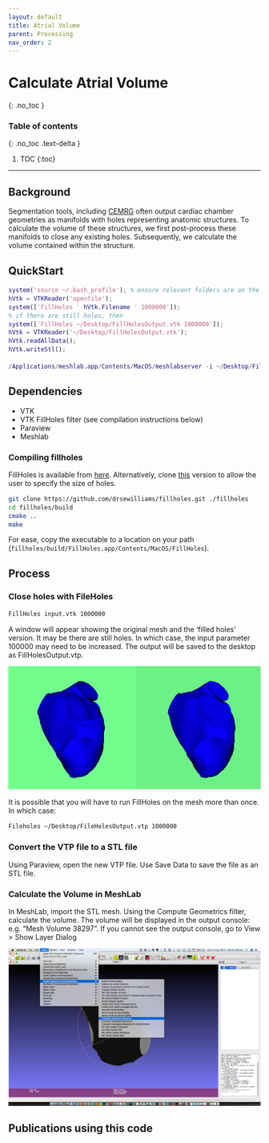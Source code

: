 ```yaml
---
layout: default
title: Atrial Volume
parent: Processing
nav_order: 2
---
```


# Calculate Atrial Volume
{: .no_toc }

### Table of contents
{: .no_toc .text-delta }

1. TOC
{:toc}

---

## Background
Segmentation tools, including [CEMRG](http://www.cemrg.com) often output cardiac chamber geometries as manifolds with holes representing anatomic structures. To calculate the volume of these structures, we first post-process these manifolds to close any existing holes. Subsequently, we calculate the volume contained within the structure.

## QuickStart

```matlab
system('source ~/.bash_profile'); % ensure relevant folders are on the path
hVtk = VTKReader('openfile');
system(['FillHoles ' hVtk.Filename ' 1000000']);
% if there are still holes, then
system(['FillHoles ~/Desktop/FillHolesOutput.vtk 1000000']);
hVtk = VTKReader('~/Desktop/FillHolesOutput.vtk');
hVtk.readAllData();
hVtk.writeStl();

/Applications/meshlab.app/Contents/MacOS/meshlabserver -i ~/Desktop/FillHolesOutput.stl -s ~/Documents/Dropbox/Matlab_Code/librarysteven/meshlabserver/untitled.mlx
```

## Dependencies
* VTK
* VTK FillHoles filter (see compilation instructions below)
* Paraview
* Meshlab

### Compiling fillholes
FillHoles is available from [here](https://lorensen.github.io/VTKExamples/site/Cxx/Meshes/FillHoles/). Alternatively, clone [this](https://github.com/drsewilliams/fillholes.git) version to allow the user to specify the size of holes.
```bash
git clone https://github.com/drsewilliams/fillholes.git ./fillholes
cd fillholes/build
cmake ..
make
```
For ease, copy the executable to a location on your path (`fillholes/build/FillHoles.app/Contents/MacOS/FillHoles`).

## Process

### Close holes with FileHoles
```bash
FillHoles input.vtk 1000000
```
A window will appear showing the original mesh and the ‘filled holes’ version. It may be there are still holes. In which case, the input parameter 100000 may need to be increased. The output will be saved to the desktop as FillHolesOutput.vtp.

![](/assets/images/fill-holes-example.png)

It is possible that you will have to run FillHoles on the mesh more than once. In which case:

```bash
Fileholes ~/Desktop/FileHolesOutput.vtp 1000000
```

### Convert the VTP file to a STL file
Using Paraview, open the new VTP file. Use Save Data to save the file as an STL file.

### Calculate the Volume in MeshLab
In MeshLab, import the STL mesh. Using the Compute Geometrics filter, calculate the volume. The volume will be displayed in the output console: e.g. “Mesh Volume 38297”. If you cannot see the output console, go to View > Show Layer Dialog

![](/assets/images/meshlab-instruction.png)


## Publications using this code
